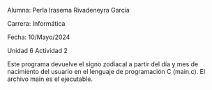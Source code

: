 Alumna: Perla Irasema Rivadeneyra García

Carrera: Informática

Fecha: 10/Mayo/2024

Unidad 6 Actividad 2

Este programa devuelve el signo zodiacal a partir del día y mes de nacimiento del usuario en el lenguaje de programación C (main.c).
El archivo main es el ejecutable.
